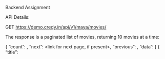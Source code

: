 Backend Assignment

API Details:

GET https://demo.credy.in/api/v1/maya/movies/

The response is a paginated list of movies, returning 10 movies at a time:

{
    “count”: <total number of movies>,
    “next”: <link for next page, if present>,
    “previous”: <link for previous page>,
    “data”: [
        {
            “title”: <title of the movie>,
            “description”: <a description of the movie>,
            “genres”: <a comma separated list of genres, if present>,
		 “uuid”: <a unique uuid for the movie>
        },
        ...
    ]
}

Implement APIs for your web application

In your web application, you should allow users to register using a username and password, which should return a JWT token which should be used for authentication. All requests except the registration one should be authenticated. Post-registration, the user should be able to create collections and add movies to their collections, view, modify and delete them, essentially, you need to create CRUD APIs for collections. For all APIs and responses related to collections, you can create models, where all data related to those APIs are stored.

POST http://localhost:8000/register/

Request Payload:

{
    “username”: <desired username>,
    “password”: <desired password>
}

Response:

{
    “access_token”: <Access Token>
}

GET http://localhost:8000/movies/

This should return a paginated list of movies which are available. Note that this API should be actually calling the third party API. This data should not be obtained from your models/database. Sample response below:

{
    “count”: <total number of movies>,
    “next”: <link for next page, if present>,
    “previous”: <link for previous page>,
    “data”: [
        {
            “title”: <title of the movie>,
            “description”: <a description of the movie>,
            “genres”: <a comma separated list of genres, if present>,
		 “uuid”: <a unique uuid for the movie>
        },
        ...
    ]
}


GET http://localhost:8000/collection/

This should return my collection of movies and my top 3 favourite genres based on the movies across all my collections. Note that the response of this API need not include the actual movies inside the collections, there is a separate API for that purpose.

{
    “is_success”: True,
    “data”: {
        “collections”: [
            {
                “title”: “<Title of my collection>”,
                “uuid”: “<uuid of the collection name>”
                “description”: “My description of the collection.”
            },
            ...
        ],
        “favourite_genres”: “<My top 3 favorite genres based on the movies I have added in my collections>.”
    }
}

POST http://localhost:8000/collection/

This API creates a collection. The data for the movies should be saved in the database in this API.

Request payload:

{
    “title”: “<Title of the collection>”,
    “description”: “<Description of the collection>”,
    “movies”: [
        {
            “title”: <title of the movie>,
            “description”: <description of the movie>,
            “genres”: <generes>,
            “uuid”: <uuid>
        }, ...
    ]
}

Response payload:

{
    “collection_uuid”: <uuid of the collection item>
}

PUT http://localhost:8000/collection/<collection_uuid>/

This should update the movie list in the collection.

Request:

{
    “title”: <Optional updated title>,
    “description”: <Optional updated description>,
    “movies”: <Optional movie list to be updated>,
}

GET http://localhost:8000/collection/<collection_uuid>/

Response:

{
    “title”: <Title of the collection>,
    “description”: <Description of the collection>,
    “movies”: <Details of movies in my collection>
}

DELETE http://localhost:8000/collection/<collection_uuid>/

This should delete the collection.


Implement a scalable request counter middleware

Below API should return the number of requests which have been served by the server till now. Note that this should also work in a concurrent environment and should be scalable. There should be another API to reset the counter.

GET http://localhost:8000/request-count/

Response:
{
    “requests”: <number of requests served by this server till now>.
}

POST http://localhost:8000/request-count/reset/

Response:
{
    “message”: “request count reset successfully”
}



